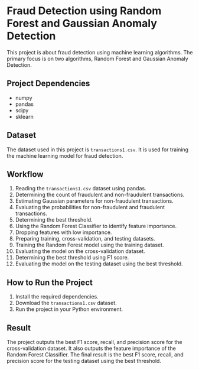 # Fraud Detection using Random Forest and Gaussian Anomaly Detection

This project is about fraud detection using machine learning algorithms. The primary focus is on two algorithms, Random Forest and Gaussian Anomaly Detection.

## Project Dependencies
- numpy
- pandas
- scipy
- sklearn

## Dataset
The dataset used in this project is `transactions1.csv`. It is used for training the machine learning model for fraud detection.

## Workflow
1. Reading the `transactions1.csv` dataset using pandas.
2. Determining the count of fraudulent and non-fraudulent transactions.
3. Estimating Gaussian parameters for non-fraudulent transactions.
4. Evaluating the probabilities for non-fraudulent and fraudulent transactions.
5. Determining the best threshold.
6. Using the Random Forest Classifier to identify feature importance.
7. Dropping features with low importance.
8. Preparing training, cross-validation, and testing datasets.
9. Training the Random Forest model using the training dataset.
10. Evaluating the model on the cross-validation dataset.
11. Determining the best threshold using F1 score.
12. Evaluating the model on the testing dataset using the best threshold.

## How to Run the Project
1. Install the required dependencies.
2. Download the `transactions1.csv` dataset.
3. Run the project in your Python environment.

## Result
The project outputs the best F1 score, recall, and precision score for the cross-validation dataset. It also outputs the feature importance of the Random Forest Classifier. The final result is the best F1 score, recall, and precision score for the testing dataset using the best threshold.
